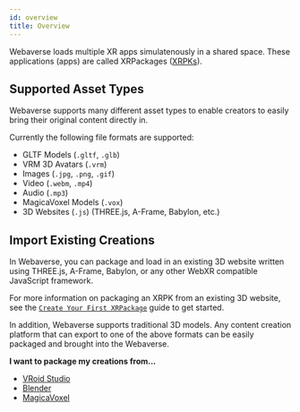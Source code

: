 ```yaml
---
id: overview
title: Overview
---
```


Webaverse loads multiple XR apps simulatenously in a shared space. These applications (apps) are called XRPackages ([XRPKs](../developer/xrpackage-overview)).

## Supported Asset Types

Webaverse supports many different asset types to enable creators to easily bring their original content directly in.

Currently the following file formats are supported:

- GLTF Models (`.gltf`, `.glb`)
- VRM 3D Avatars (`.vrm`)
- Images (`.jpg`, `.png`, `.gif`)
- Video (`.webm`, `.mp4`)
- Audio (`.mp3`)
- MagicaVoxel Models (`.vox`)
- 3D Websites (`.js`) (THREE.js, A-Frame, Babylon, etc.)

## Import Existing Creations

In Webaverse, you can package and load in an existing 3D website written using THREE.js, A-Frame, Babylon, or any other WebXR compatible JavaScript framework.

For more information on packaging an XRPK from an existing 3D website, see the [`Create Your First XRPackage`](/developer/creating-an-xrpk.md) guide to get started.

In addition, Webaverse supports traditional 3D models. Any content creation platform that can export to one of the above formats can be easily packaged and brought into the Webaverse.

**I want to package my creations from...**

- [VRoid Studio](./import-vroid.md)
- [Blender](./import-blender.md)
- [MagicaVoxel](./import-magicavoxel.md)
